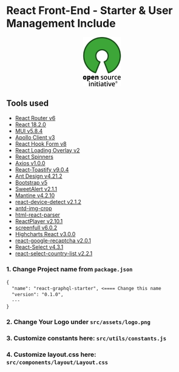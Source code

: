 # React Front-End - Starter & User Management Include

<center><img src="https://github.com/joramkimata/admin-react-graphql-starter/blob/main/public/logo_front.png" alt="Open Source" width="100"/></center>

## Tools used

- [React Router v6](https://reactrouter.com/docs/en/v6/getting-started/overview)
- [React 18.2.0](https://github.com/facebook/react/blob/main/CHANGELOG.md#1820-june-14-2022)
- [MUI v5.8.4](https://github.com/mui/material-ui/tree/v5.8.4)
- [Apollo Client v3](https://github.com/apollographql/apollo-client/tree/v3.7.0-beta.5)
- [React Hook Form v8](https://github.com/react-hook-form/react-hook-form/tree/v8.0.0-alpha.4)
- [React Loading Overlay v2](https://github.com/achmadk/react-loading-overlay-ts/tree/v2.0.0)
- [React Spinners](https://github.com/davidhu2000/react-spinners/tree/0.12.0)
- [Axios v1.0.0](https://github.com/axios/axios/tree/v1.0.0-alpha.1)
- [React-Toastify v9.0.4](https://github.com/fkhadra/react-toastify/tree/v9.0.4)
- [Ant Design v4.21.2](https://github.com/ant-design/ant-design/tree/4.21.2)
- [Bootstrap v5](https://github.com/twbs/bootstrap/tree/v5.2.0-beta1)
- [SweetAlert v2.1.1](https://github.com/t4t5/sweetalert/tree/v2.1.1)
- [Mantine v4.2.10](https://github.com/mantinedev/mantine/tree/4.2.10)
- [react-device-detect v2.1.2](https://github.com/duskload/react-device-detect/tree/v2.1.2)
- [antd-img-crop](https://github.com/nanxiaobei/antd-img-crop)
- [html-react-parser](https://github.com/remarkablemark/html-react-parser/tree/v2.0.0)
- [ReactPlayer v2.10.1](https://github.com/CookPete/react-player/tree/v2.10.1)
- [screenfull v6.0.2](https://github.com/sindresorhus/screenfull/tree/v6.0.2)
- [Highcharts React v3.0.0](https://github.com/highcharts/highcharts-react/tree/v3.0.0)
- [react-google-recaptcha v2.0.1](https://github.com/dozoisch/react-google-recaptcha/tree/v2.0.1)
- [React-Select v4.3.1](https://github.com/jedwatson/react-select/tree/v4.3.1)
- [react-select-country-list v2.2.1](https://github.com/Chun-Lin/react-select-country-list/tree/2.2.1)

### 1. Change Project name from `package.json`

```
{
  "name": "react-graphql-starter", <==== Change this name
  "version": "0.1.0",
  ---
}
```

### 2. Change Your Logo under `src/assets/logo.png`

### 3. Customize constants here: `src/utils/constants.js`

### 4. Customize layout.css here: `src/components/layout/Layout.css`
